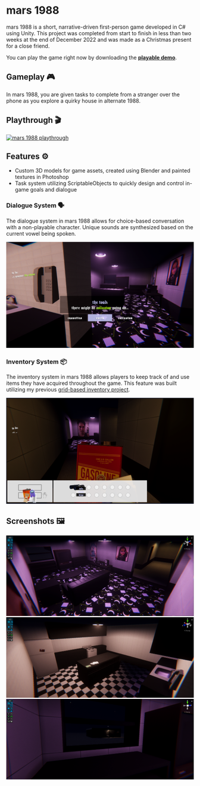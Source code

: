 # mars 1988

mars 1988 is a short, narrative-driven first-person game developed in C# using Unity. This project was completed from start to finish in less than two weeks at the end of December 2022 and was made as a Christmas present for a close friend.

You can play the game right now by downloading the [**playable demo**](https://github.com/gothmommysim/mars1988/releases/download/v1.0.0/mars1988-censored.zip).


## Gameplay 🎮

In mars 1988, you are given tasks to complete from a stranger over the phone as you explore a quirky house in alternate 1988.

## Playthrough 🎬


[![mars 1988 playthrough](https://user-images.githubusercontent.com/14210389/213978706-15f1e654-f1d7-4aa3-84b9-603cafc96557.png)](https://www.youtube.com/watch?v=-MKbHg5tsYg)

## Features ⚙️

- Custom 3D models for game assets, created using Blender and painted textures in Photoshop
- Task system utilizing ScriptableObjects to quickly design and control in-game goals and dialogue

### Dialogue System 🗣

The dialogue system in mars 1988 allows for choice-based conversation with a non-playable character. Unique sounds are synthesized based on the current vowel being spoken.

![Image of dialogue system](https://raw.githubusercontent.com/gothmommysim/mars1988/main/gitmedia/marsdialoguescreenshot.png)

### Inventory System 📦

The inventory system in mars 1988 allows players to keep track of and use items they have acquired throughout the game.
This feature was built utilizing my previous [grid-based inventory project](https://github.com/gothmommysim/Matryoshka-style-Grid-based-Inventory).

![Image of inventory system](https://raw.githubusercontent.com/gothmommysim/mars1988/main/gitmedia/marsinventoryscreenshot.png)

## Screenshots 🖼

![Image of in-game area](https://raw.githubusercontent.com/gothmommysim/mars1988/main/gitmedia/marslivingroom.png)
![Image of in-game area](https://raw.githubusercontent.com/gothmommysim/mars1988/main/gitmedia/marskitchen.png)
![Image of in-game area](https://raw.githubusercontent.com/gothmommysim/mars1988/main/gitmedia/marsevrin.png)

